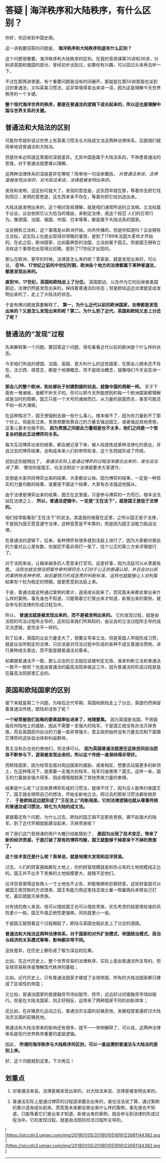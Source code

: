 # 答疑 | 海洋秩序和大陆秩序，有什么区别？

你好，欢迎来到中国史纲。

这一讲我要回答的问题是， **海洋秩序和大陆秩序到底有什么区别？**

这个问题很重要。海洋秩序和大陆秩序的区别，在我的音频课第35讲和36讲，分别讲英国和俄国的部分，曾经初步谈到过，如果你有兴趣，可以回过头来再去听一下。

不过在那两讲里面，有个重要问题我没有时间展开，那就是在第50讲里面也谈到过的普通法，又叫英美习惯法，这非常值得拿出来讲一讲，因为这是理解今天世界秩序的一个关键。

 **整个现代海洋世界的秩序，都是在普通法的逻辑下成长起来的，所以这也是理解中国与世界关系的关键。**

## 普通法和大陆法的区别

可能你早就听说过世界上有英美习惯法与大陆成文法这两种法律体系，后面咱们就简单地说普通法和大陆法。

但是你未必知道这里面的深层差异。尤其中国是属于大陆法系的，不熟悉普通法的思维，对于普通法就更难以理解。

这两种法律体系的深层差异在哪呢？简单地一句话来概括， *对普通法来说，法律是被发现出来的，对大陆法来说，法律是被发明出来的。*

发现和发明，这区别可就大了。发现的意思是，这东西早就在那，等着你去把它找到而已；发明的意思是，这东西本来不存在，等着你把它给创造出来。

大陆法是发明出来的，这个相对容易理解，就是咱们通常所说的立法嘛。立法权属于议会，议会依照它认为恰当的理由，来制定法律，用这个规范 人们的日常行为。像德国、法国、俄国、中国、日本等等，都是属于大陆法系的国家。

议会拥有立法权，这个事情是从欧洲开始，向外传播的。但是你知道吗？议会拥有立法权，这实际上也是出现得非常晚的事情，是到了1789年法国大革命才开始的。在此之前，欧洲国家，比如最典型的法国，立法权属于国王。但是国王拥有立法权这个事情也出现得比较晚，是到了17世纪才出现的。

那么在欧洲，更早的时候，法律是怎么来的呢？答案是，就是发现出来的，可以说， **在16、17世纪之前的中世纪时期，欧洲各个地方的法律都属于某种普通法，都是发现出来的。**

 **直到16、17世纪，英国和欧陆走上了分岔。** 英国那边、以及作为它的后继者美国那边，法律仍然是发现出来的，保持着普通法的状态；但是欧陆这边法律就变成发明出来的了，走上了大陆法的状态。

于是有俩问题就需要解释了， **第一，为什么近代以前的欧洲国家，法律都是发现出来的？又是怎么发现出来的呢？第二，为什么到了近代，英国和欧陆又走上分岔了呢？**

## 普通法的“发现”过程

先来解释第一个问题。要回答这个问题，得先看看近代以前的欧洲是个什么样的状态。

今天咱们所说的德国、法国、英国、意大利什么的这些国家，在那会儿根本还不存在，法兰西、德意志，都是个地理概念，而不是政治概念，就像咱们今天说亚洲一样。

 **那会儿的整个欧洲，到处都处于封建割据的状态，就像中国的周朝一样。** 天子下面有一堆诸侯，谁都不听天子的。你可以把今天所能想到的每一个欧洲国家都理解成是当时的周朝，国王只是一个大号的诸侯而已，从力量的层面而言，甚至可能还不如一些大诸侯。

在这种情况下，国王想强制去做一些什么事儿，根本做不了，因为你力量到不了那个份上。但是反过来，贵族想要依靠自己的力量去强迫国王，或者强迫其他贵族，这事儿基本也做不到。 **因为贵族之间彼此力量相差也不太多，他们之间是一个很复杂的彼此互动博弈的关系。**

每次互动博弈出来的结果，都会被记录下来，被人给提炼成某种法律化的表达，并且过去的博弈结果，会构成未来人们的参照标准，这个东西就形成了传统。

说到这你就明白了， *普通法实际上是通过博弈的过程逐渐磨合出来的，谁也没法说了算。* 哪怕你是国王，也没法制定个法律就要求大家遵守。

反倒是大家共同博弈出来的结果，大家都会认账。因为博弈的结果，一定是一种现实的力量均衡的结果，谁要是不服这个结果，大家有办法强迫他服从。

由于法律是博弈出来的结果，国王在这里面，只是参与博弈的一方而已，根本没法站在法律之上， **所以，普通法逻辑中，一定是“王在法下”，就是国王是低于法律的。**

咱们经常能看到“王在法下”的说法，其底层的根基在这里，之所以国王低于法律，不是因为国王愿意遵守法律，这种意愿是不牢靠的，而是因为国王没能力挑战法律。

在普通法的逻辑下，后来，各种博弈有很多就到法庭上进行了，因为大家都对彼此的力量对比心里有数，也就犯不着非得打一架了，找个公正的第三方来评理就行了。

对于法院来说，让越来越多的人愿意来打官司，这是好事，因为法庭可以从里面收费。 *法院也就会想法把案件审判得符合人们对于公正的普遍认知，并且会对以前的案例有各种参照，前后要努力形成连贯的判断标准。* 这样也就能够让人对判案结果有个较为稳定的预期，就更愿意到法庭上来。

于是，普通法就这样通过案例的累计，逐渐成长起来了。而究竟未来都会冒出来什么样的案例，事先谁也不知道，只能等着它们冒出来才知道，新冒出来的案例，就会参与到法律的形成过程当中。

所以， **普通法就是被发现出来的，而不是被发明出来的。** 它的发现过程，就是由法院的司法过程所主导的，这和后来我们所熟知的，由议会的立法过程所主导的成文法逻辑，是完全不一样的。

到了后来，英国的议会力量变大了，想要主导来立法，但是英国人早就形成习惯，就是议会所制定的法律，只应该是对司法过程中形成的各种不成文普通法惯例，进行某种成文表达，而不能是跟普通法对着来。

如果跟普通法不一致，那么议会的立法就应该被判定无效。谁来判断立法和普通法一致不一致呢？也是由普通法的最高法院来做这工作，因为普通法的形成过程就是在最高法院那里汇总的。

## 英国和欧陆国家的区别

接下来就是第二个问题，为啥在近代早期，英国和欧陆走上了分岔，英国仍然保留着普通法传统，欧陆却没有了呢？

 **一个经常被我们忽略的要素就牵扯进来了，地理要素。** 因为英国是岛国，不用面临任何陆地上的威胁，因此不需要一支强大的陆军。于是国王就没有办法灭掉贵族，而且英国民间自治的力量一直非常强大，君主政府始终没有力量去压制下面跟它博弈的这些自治体和利益群体。

君主没有办法去约束他们，但法律可以。 **因为英国普通法就是在这些民间自治团体不断参与下，逐渐被发现出来的，所以这个传统一直保持得非常好。**

而欧陆国家，因为经常会面对周边国家的威胁，或者相反，想要去征服更多的新领土，在这种情况下，就需要一支强大的陆军。陆军归谁使用？国王。这样一来，国王的力量就会强大得多，因此慢慢就脱离了其他贵族力量的束缚。

结果是什么呢？过去依靠博弈形成的习惯法，就保不住了，因为没人能再约束国王了。国王就会按照自己的想法，开始全新地立法，把过去的那些习惯法都给抛弃了。 **于是欧陆这边就形成了“王在法上”的新局面，它的法律逻辑也就从尊重传统的普通法或习惯法，转化为大陆的成文法。**

紧跟着还有个问题，为什么过去，欧陆的国王搞不定那些贵族，建不起强大的陆军。到了近代早期就能建设起来，灭掉贵族呢？

听了我们这门音频课的用户大概已经能猜到了， **是因为出现了技术变迁，带来了新的经济资源，于是打破了原有的博弈均衡，国王就能够干掉原来干不掉的贵族了。**

 **这个技术变迁是什么呢？简单说，就是地理大发现和远洋贸易。**

过去，人们的财富基础都在土地上，你的财富规模就是和你占有的土地规模成正比的。国王并不比手下贵族的土地规模更大，就搞不定他们。

远洋贸易使得这些商人一寸土地也不占有，却能够拥有巨额财富，这些财富就可以被国王用贷款的方式借来，国王有能力用这笔钱去瑞士雇一帮雇佣兵来帮自己打仗，最后就能灭掉贵族。

对有钱的商人来说，钱可以借给国王也可以借给贵族，优先考虑的就是借给谁的风险更小一些。国王毕竟正统性更强嘛，风险就更小一些。

于是国王就借着这个过程崛起了，欧陆与英国也就此走上了分岔的道路。

 **普通法和大陆法这两种法律体系，对于国家的对外扩张模式、帝国统治模式、政治与经济的关系模式等等，影响都非常不同。**

这些差异，在历史上都形成了极为深远的后果。

比如，在近代历史上，整个世界贸易的法律秩序，实际上是由普通法所主导的，而全球贸易秩序是理解现代秩序的基础；

比如，近代历史上，只有普通法国家才建成了全球帝国，所有的大陆法国家都只建成了区域性的帝国；

又比如，普通法国家的直接融资市场如股市、债市，远远好过间接融资市场如银行。但是在大陆法国家，则正好相反，这带来了两种国家不同的创新效率；

还比如，在非殖民化运动之后，普通法宗主国的前殖民地，发展程度普遍好过大陆法宗主国的前殖民地。

普通法和大陆法带来的影响还有很多，就不一一举例解释了。可以说，这两种法律体系是现代世界秩序重要的底层逻辑。

因此， **所谓的海洋秩序与大陆秩序的区别，可以一直追溯到普通法与大陆法的差别上来。**

好，这个问题就到这里。下次再见！

## 划重点

1. 对普通法来说，法律是被发现出来的，对大陆法来说，法律是被发明出来的。

2. 普通法实际上是通过博弈的过程逐渐磨合出来的，谁也没法说了算，通过案例的累计逐渐成长起来。而究竟未来都会冒出来什么样的案例，事先谁也不知道，只能等着它们冒出来才知道，新冒出来的案例，就会参与到法律的形成过程当中。它的发现过程，就是由法院的司法过程所主导的。

![https://piccdn3.umiwi.com/img/201801/05/201801051816122661144382.jpg](https://piccdn3.umiwi.com/img/201801/05/201801051816122661144382.jpg)

---
